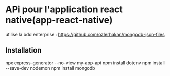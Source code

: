 # APi pour l'application react native(app-react-native)
utilise la bdd enterprise :
https://github.com/ozlerhakan/mongodb-json-files

## Installation

npx express-generator --no-view my-app-api
npm install dotenv
npm install --save-dev nodemon
npm install mongodb